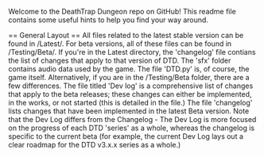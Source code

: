 Welcome to the DeathTrap Dungeon repo on GitHub! This readme file contains some useful
hints to help you find your way around.


== General Layout == 
All files related to the latest stable version can be found in /Latest/. For beta versions, 
all of these files can be found in /Testing/Beta/. 
If you're in the Latest directory, the 'changelog' file contians the list of changes that
apply to that version of DTD. The 'sfx' folder contains audio data used by the game. The file
'DTD.py' is, of course, the game itself.
Alternatively, if you are in the /Testing/Beta folder, there are a few differences. The file
titled 'Dev log' is a comprehensive list of changes that apply to the beta releases; these changes
can either be implemented, in the works, or not started (this is detailed in the file.) The 
file 'changelog' lists changes that have been implemented in the latest Beta version. Note that
the Dev Log differs from the Changelog - The Dev Log is more focused on the progress of each
DTD 'series' as a whole, whereas the changelog is specific to the current beta (for example,
the current Dev Log lays out a clear roadmap for the DTD v3.x.x series as a whole.)
